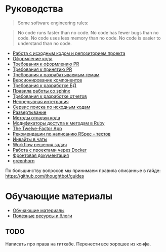 # Руководства

> Some software engineering rules:

> No code runs faster than no code.
> No code has fewer bugs than no code.
> No code uses less memory than no code.
> No code is easier to understand than no code.

- [Работа с исходным кодом и репозиторием проекта](https://github.com/abak-press/guides/tree/master/abak-flow)
- [Оформление кода](https://github.com/abak-press/guides/tree/master/style)
- [Требования к оформлению PR](https://github.com/abak-press/guides/tree/master/code-review#Требования-к-оформлению-pr)
- [Требования к принятию PR](https://github.com/abak-press/guides/tree/master/code-review#Требования-к-принятию-pr)
- [Требования к разрабатываемым гемам](https://github.com/abak-press/guides/tree/master/gems)
- [Версионирование компонентов](https://github.com/abak-press/guides/tree/master/versioning)
- [Требования к разработке БД](https://github.com/abak-press/guides/blob/master/database/README.md#Требования-к-разработке-БД)
- [Правила работы со sphinx](https://github.com/abak-press/guides/blob/master/sphinx/README.md)
- [Требования к разработке отчетов](https://github.com/abak-press/guides/blob/master/docs/starter-kit/reports.md)
- [Непрерывная интеграция](https://github.com/abak-press/guides/tree/master/ci)
- [Сервис поиска по исходным кодам](https://github.com/abak-press/guides/tree/master/services#Сервис-поиска-по-исходным-кодам)
- [Развертывание](https://github.com/abak-press/guides/tree/master/services#Развертывание)
- [Методы отладки кода](https://github.com/abak-press/guides/blob/master/best-practices/debug/README.md#Методы-отладки-кода)
- [Модификаторы доступа к методам в Ruby](http://mikepackdev.com/blog_posts/43-don-t-use-protected-methods-in-ruby)
- [The Twelve-Factor App](http://12factor.net/ru/)
- [Рекомендации по написанию RSpec - тестов](http://betterspecs.org/ru/)
- [Инвайты в чаты](https://conf.railsc.ru/pages/viewpage.action?pageId=27755101)
- [Workflow решения задач](https://github.com/abak-press/guides/blob/master/docs/starter-kit/01-task-workflow.md)
- [Работа с проектами через Docker](docker-howto/)
- [Фронтовая документация](frontend/README.md)
- [greenhorn](greenhorn/README.md)

По большинству вопросов мы принимаем правила описанные в гайде:
https://github.com/thoughtbot/guides

# Обучающие материалы
- [Обучающие материалы](https://github.com/abak-press/guides/blob/master/docs/materials.md)
- [Полезные ресурсы и блоги](https://github.com/abak-press/guides/blob/master/docs/blogs.md)

## TODO
Написать про права на гитхабе.
Перенести все хорошее из конфа.

